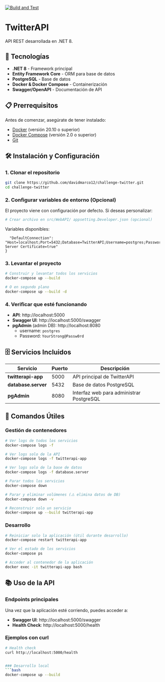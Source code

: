 [![Build and Test](https://github.com/davidmarco12/challenge-twitter/actions/workflows/ci-cd.yml/badge.svg)](https://github.com/davidmarco12/challenge-twitter/actions/workflows/ci-cd.yml)
# TwitterAPI

API REST desarrollada en .NET 8.

## 🚀 Tecnologías

- **.NET 8** - Framework principal
- **Entity Framework Core** - ORM para base de datos
- **PostgreSQL** - Base de datos
- **Docker & Docker Compose** - Containerización
- **Swagger/OpenAPI** - Documentación de API

## 📋 Prerrequisitos

Antes de comenzar, asegúrate de tener instalado:

- [Docker](https://docs.docker.com/get-docker/) (versión 20.10 o superior)
- [Docker Compose](https://docs.docker.com/compose/install/) (versión 2.0 o superior)
- [Git](https://git-scm.com/downloads)

## 🛠️ Instalación y Configuración

### 1. Clonar el repositorio

```bash
git clone https://github.com/davidmarco12/challenge-twitter.git
cd challenge-twitter
```

### 2. Configurar variables de entorno (Opcional)

El proyecto viene con configuración por defecto. Si deseas personalizar:

```bash
# Crear archivo en src/WebAPI/ appsetting.Developer.json (opcional)
```

Variables disponibles:
``` "ConnectionStrings": {
  "DefaultConnection": "Host=localhost;Port=5432;Database=TwitterAPI;Username=postgres;Password=YourStrong@Passw0rd;Trust Server Certificate=true"
}
```

### 3. Levantar el proyecto

```bash
# Construir y levantar todos los servicios
docker-compose up --build

# O en segundo plano
docker-compose up --build -d
```

### 4. Verificar que esté funcionando

- **API**: http://localhost:5000
- **Swagger UI**: http://localhost:5000/swagger
- **pgAdmin** (admin DB): http://localhost:8080
  - username: `postgres`
  - Password: `YourStrong@Passw0rd`

## 🗄️ Servicios Incluidos

| Servicio | Puerto | Descripción |
|----------|--------|-------------|
| **twitterapi-app** | 5000 | API principal de TwitterAPI |
| **database.server** | 5432 | Base de datos PostgreSQL |
| **pgAdmin** | 8080 | Interfaz web para administrar PostgreSQL |

## 📝 Comandos Útiles

### Gestión de contenedores

```bash
# Ver logs de todos los servicios
docker-compose logs -f

# Ver logs solo de la API
docker-compose logs -f twitterapi-app

# Ver logs solo de la base de datos
docker-compose logs -f database.server

# Parar todos los servicios
docker-compose down

# Parar y eliminar volúmenes (⚠️ elimina datos de DB)
docker-compose down -v

# Reconstruir solo un servicio
docker-compose up --build twitterapi-app
```

### Desarrollo

```bash
# Reiniciar solo la aplicación (útil durante desarrollo)
docker-compose restart twitterapi-app

# Ver el estado de los servicios
docker-compose ps

# Acceder al contenedor de la aplicación
docker exec -it twitterapi-app bash
```

## 📚 Uso de la API

### Endpoints principales

Una vez que la aplicación esté corriendo, puedes acceder a:

- **Swagger UI**: http://localhost:5000/swagger
- **Health Check**: http://localhost:5000/health

### Ejemplos con curl

```bash
# Health check
curl http://localhost:5000/health


### Desarrollo local
```bash
docker-compose up --build
```
